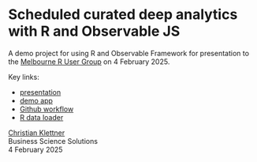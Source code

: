 
# Scheduled curated deep analytics with R and Observable JS

A demo project for using R and Observable Framework for presentation to the [Melbourne R User Group](https://www.meetup.com/en-AU/melburn-melbourne-users-of-r-network/) on 4 February 2025. 

Key links: 

 - [presentation](https://kletts.github.io/melb-weather/present/#/title-slide)
 - [demo app](https://kletts.github.io/melb-weather/app/)
 - [Github workflow](https://github.com/kletts/melb-weather/blob/main/.github/workflows/builddeploy.yml)
 - [R data loader](https://github.com/kletts/melb-weather/blob/main/src/data/bom.csv.R)

[Christian Klettner](mailto:christian@bziscisolve.com.au)\
Business Science Solutions\
4 February 2025
